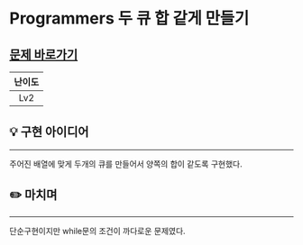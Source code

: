 # Programmers 두 큐 합 같게 만들기
## [문제 바로가기](https://school.programmers.co.kr/learn/courses/30/lessons/118667)
|난이도|
| :--: |
| Lv2 |

## 💡 구현 아이디어
---
주어진 배열에 맞게 두개의 큐를 만들어서 양쪽의 합이 같도록 구현했다.


## ✏️ 마치며
---
단순구현이지만 while문의 조건이 까다로운 문제였다.
